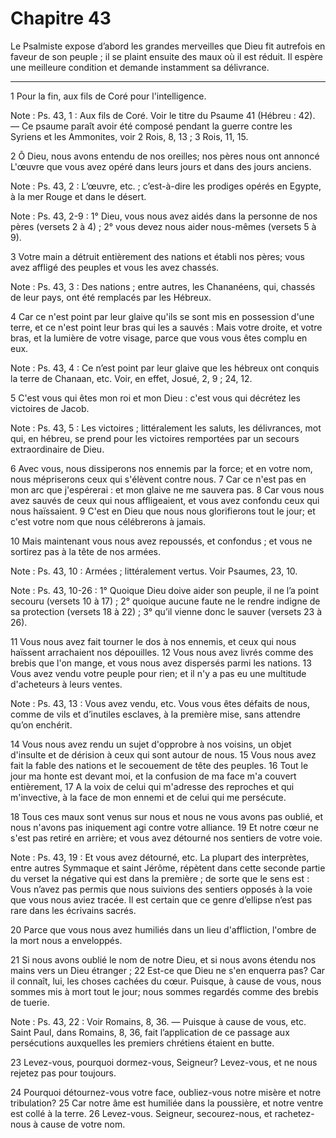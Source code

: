 # Chapitre 43

Le Psalmiste expose d’abord les grandes merveilles que Dieu fit autrefois en faveur de son peuple ; il se plaint ensuite des maux où il est réduit.
Il espère une meilleure condition et demande instamment sa délivrance.

***

1 Pour la fin, aux fils de Coré pour l'intelligence.

<span class="bible-note">Note : </span> Ps. 43, 1 : Aux fils de Coré. Voir le titre du Psaume 41 (Hébreu : 42). ― Ce psaume paraît avoir été composé pendant la guerre contre les Syriens et les Ammonites, voir 2 Rois, 8, 13 ; 3 Rois, 11, 15.


2 Ô Dieu, nous avons entendu de nos oreilles; nos pères nous ont annoncé L'œuvre que vous avez opéré dans leurs jours et dans des jours anciens.

<span class="bible-note">Note : </span> Ps. 43, 2 : L’œuvre, etc. ; c’est-à-dire les prodiges opérés en Egypte, à la mer Rouge et dans le désert.

<span class="bible-note">Note : </span> Ps. 43, 2-9 : 1° Dieu, vous nous avez aidés dans la personne de nos pères (versets 2 à 4) ; 2° vous devez nous aider nous-mêmes (versets 5 à 9).

3 Votre main a détruit entièrement des nations et établi nos pères; vous avez affligé des peuples et vous les avez chassés.

<span class="bible-note">Note : </span> Ps. 43, 3 : Des nations ; entre autres, les Chananéens, qui, chassés de leur pays, ont été remplacés par les Hébreux.

4 Car ce n'est point par leur glaive qu'ils se sont mis en possession d'une terre, et ce n'est point leur bras qui les a sauvés : Mais votre droite, et votre bras, et la lumière de votre visage, parce que vous vous êtes complu en eux.

<span class="bible-note">Note : </span> Ps. 43, 4 : Ce n’est point par leur glaive que les hébreux ont conquis la terre de Chanaan, etc. Voir, en effet, Josué, 2, 9 ; 24, 12.


5 C'est vous qui êtes mon roi et mon Dieu : c'est vous qui décrétez les victoires de Jacob.

<span class="bible-note">Note : </span> Ps. 43, 5 : Les victoires ; littéralement les saluts, les délivrances, mot qui, en hébreu, se prend pour les victoires remportées par un secours extraordinaire de Dieu.

6 Avec vous, nous dissiperons nos ennemis par la force; et en votre nom, nous mépriserons ceux qui s'élèvent contre nous. 7 Car ce n'est pas en mon arc que j'espérerai : et mon glaive ne me sauvera pas. 8 Car vous nous avez sauvés de ceux qui nous affligeaient, et vous avez confondu ceux qui nous haïssaient. 9 C'est en Dieu que nous nous glorifierons tout le jour; et c'est votre nom que nous célébrerons à jamais.


10 Mais maintenant vous nous avez repoussés, et confondus ; et vous ne sortirez pas à la tête de nos armées.

<span class="bible-note">Note : </span> Ps. 43, 10 : Armées ; littéralement vertus. Voir Psaumes, 23, 10.

<span class="bible-note">Note : </span> Ps. 43, 10-26 : 1° Quoique Dieu doive aider son peuple, il ne l’a point secouru (versets 10 à 17) ; 2° quoique aucune faute ne le rendre indigne de sa protection (versets 18 à 22) ; 3° qu’il vienne donc le sauver (versets 23 à 26).

11 Vous nous avez fait tourner le dos à nos ennemis, et ceux qui nous haïssent arrachaient nos dépouilles. 12 Vous nous avez livrés comme des brebis que l'on mange, et vous nous avez dispersés parmi les nations. 13 Vous avez vendu votre peuple pour rien; et il n'y a pas eu une multitude d'acheteurs à leurs ventes.

<span class="bible-note">Note : </span> Ps. 43, 13 : Vous avez vendu, etc. Vous vous êtes défaits de nous, comme de vils et d’inutiles esclaves, à la première mise, sans attendre qu’on enchérit.


14 Vous nous avez rendu un sujet d'opprobre à nos voisins, un objet d'insulte et de dérision à ceux qui sont autour de nous. 15 Vous nous avez fait la fable des nations et le secouement de tête des peuples. 16 Tout le jour ma honte est devant moi, et la confusion de ma face m'a couvert entièrement, 17 A la voix de celui qui m'adresse des reproches et qui m'invective, à la face de mon ennemi et de celui qui me persécute.


18 Tous ces maux sont venus sur nous et nous ne vous avons pas oublié, et nous n'avons pas iniquement agi contre votre alliance. 19 Et notre cœur ne s'est pas retiré en arrière; et vous avez détourné nos sentiers de votre voie.

<span class="bible-note">Note : </span> Ps. 43, 19 : Et vous avez détourné, etc. La plupart des interprètes, entre autres Symmaque et saint Jérôme, répètent dans cette seconde partie du verset la négative qui est dans la première ; de sorte que le sens est : Vous n’avez pas permis que nous suivions des sentiers opposés à la voie que vous nous aviez tracée. Il est certain que ce genre d’ellipse n’est pas rare dans les écrivains sacrés.

20 Parce que vous nous avez humiliés dans un lieu d'affliction, l'ombre de la mort nous a enveloppés.


21 Si nous avons oublié le nom de notre Dieu, et si nous avons étendu nos mains vers un Dieu étranger ; 22 Est-ce que Dieu ne s'en enquerra pas? Car il connaît, lui, les choses cachées du cœur. Puisque, à cause de vous, nous sommes mis à mort tout le jour; nous sommes regardés comme des brebis de tuerie.

<span class="bible-note">Note : </span> Ps. 43, 22 : Voir Romains, 8, 36. ― Puisque à cause de vous, etc. Saint Paul, dans Romains, 8, 36, fait l’application de ce passage aux persécutions auxquelles les premiers chrétiens étaient en butte.

23 Levez-vous, pourquoi dormez-vous, Seigneur? Levez-vous, et ne nous rejetez pas pour toujours.


24 Pourquoi détournez-vous votre face, oubliez-vous notre misère et notre tribulation? 25 Car notre âme est humiliée dans la poussière, et notre ventre est collé à la terre. 26 Levez-vous. Seigneur, secourez-nous, et rachetez-nous à cause de votre nom.

